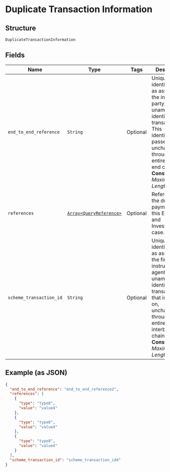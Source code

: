 
# Duplicate Transaction Information

## Structure

`DuplicateTransactionInformation`

## Fields

| Name | Type | Tags | Description |
|  --- | --- | --- | --- |
| `end_to_end_reference` | `String` | Optional | Unique identification, as assigned by the initiating party, to unambiguously identify the transaction. This identification is passed on, unchanged, throughout the entire end-to-end chain.<br>**Constraints**: *Maximum Length*: `35` |
| `references` | [`Array<QueryReference>`](../../doc/models/query-reference.md) | Optional | Reference for the duplicated payment for this Exception and Investigation case. |
| `scheme_transaction_id` | `String` | Optional | Unique identification, as assigned by the first instructing agent, to unambiguously identify the transaction that is passed on, unchanged, throughout the entire interbank chain.<br>**Constraints**: *Maximum Length*: `35` |

## Example (as JSON)

```json
{
  "end_to_end_reference": "end_to_end_reference2",
  "references": [
    {
      "type": "type8",
      "value": "value4"
    },
    {
      "type": "type8",
      "value": "value4"
    },
    {
      "type": "type8",
      "value": "value4"
    }
  ],
  "scheme_transaction_id": "scheme_transaction_id4"
}
```

